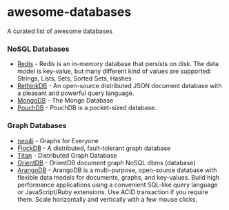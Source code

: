 awesome-databases
=================

A curated list of awesome databases

### NoSQL Databases
* [Redis](https://github.com/antirez/redis) - Redis is an in-memory database that persists on disk. The data model is key-value, but many different kind of values are supported: Strings, Lists, Sets, Sorted Sets, Hashes
* [RethinkDB](https://github.com/rethinkdb/rethinkdb) - An open-source distributed JSON document database with a pleasant and powerful query language.
* [MongoDB](https://github.com/mongo/mongo) - The Mongo Database
* [PouchDB](https://github.com/pouchdb/pouchdb) - PouchDB is a pocket-sized database.

### Graph Databases
* [neo4j](https://github.com/neo4j/neo4j) - Graphs for Everyone
* [FlockDB](https://github.com/twitter/flockdb) - A distributed, fault-tolerant graph database
* [Titan](https://github.com/thinkaurelius/titan) - Distributed Graph Database
* [OrientDB](https://github.com/orientechnologies/orientdb) - OrientDB document graph NoSQL dbms (database)
* [ArangoDB](https://github.com/triAGENS/ArangoDB) - ArangoDB is a multi-purpose, open-source database with flexible data models for documents, graphs, and key-values. Build high performance applications using a convenient SQL-like query language or JavaScript/Ruby extensions. Use ACID transaction if you require them. Scale horizontally and vertically with a few mouse clicks.
